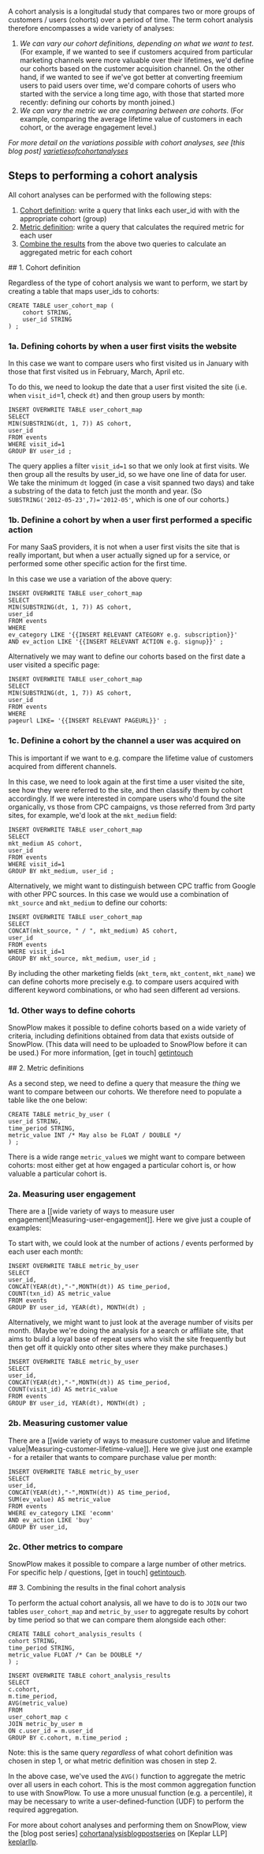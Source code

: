 A cohort analysis is a longitudal study that compares two or more groups of customers / users (cohorts) over a period of time. The term cohort analysis therefore encompasses a wide variety of analyses:

1. *We can vary our cohort definitions, depending on what we want to test*. (For example, if we wanted to see if customers acquired from particular marketing channels were more valuable over their lifetimes, we'd define our cohorts based on the customer acquisition channel. On the other hand, if we wanted to see if we've got better at converting freemium users to paid users over time, we'd compare cohorts of users who started with the service a long time ago, with those that started more recently: defining our cohorts by month joined.) 
2. *We can vary the metric we are comparing between are cohorts*. (For example, comparing the average lifetime value of customers in each cohort, or the average engagement level.)

_For more detail on the variations possible with cohort analyses, see [this blog post] [varietiesofcohortanalyses]_

## Steps to performing a cohort analysis

All cohort analyses can be performed with the following steps:

1. [Cohort definition](#cohortdefinition): write a query that links each user_id with with the appropriate cohort (group)
2. [Metric definition](#metricdefinition): write a query that calculates the required metric for each user
3. [Combine the results](#combinetheresults) from the above two queries to calculate an aggregated metric for each cohort


<a name="cohortdefinition" />
## 1. Cohort definition

Regardless of the type of cohort analysis we want to perform, we start by creating a table that maps user_ids to cohorts:

	CREATE TABLE user_cohort_map (
		cohort STRING,
		user_id STRING
	) ;


### 1a. Defining cohorts by when a user first visits the website

In this case we want to compare users who first visited us in January with those that first visited us in February, March, April etc.

To do this, we need to lookup the date that a user first visited the site (i.e. when `visit_id`=1, check `dt`) and then group users by month:
	
	INSERT OVERWRITE TABLE user_cohort_map
	SELECT
	MIN(SUBSTRING(dt, 1, 7)) AS cohort,
	user_id
	FROM events
	WHERE visit_id=1
	GROUP BY user_id ;

The query applies a filter `visit_id=1` so that we only look at first visits. We then group all the results by user_id, so we have one line of data for user. We take the minimum `dt` logged (in case a visit spanned two days) and take a substring of the data to fetch just the month and year. (So `SUBSTRING('2012-05-23',7)='2012-05'`, which is one of our cohorts.)

### 1b. Definine a cohort by when a user first performed a specific action

For many SaaS providers, it is not when a user first visits the site that is really important, but when a user actually signed up for a service, or performed some other specific action for the first time. 

In this case we use a variation of the above query:

	INSERT OVERWRITE TABLE user_cohort_map
	SELECT
	MIN(SUBSTRING(dt, 1, 7)) AS cohort,
	user_id
	FROM events
	WHERE 
	ev_category LIKE '{{INSERT RELEVANT CATEGORY e.g. subscription}}'
	AND ev_action LIKE '{{INSERT RELEVANT ACTION e.g. signup}}' ; 

Alternatively we may want to define our cohorts based on the first date a user visited a specific page:

	INSERT OVERWRITE TABLE user_cohort_map
	SELECT
	MIN(SUBSTRING(dt, 1, 7)) AS cohort,
	user_id
	FROM events
	WHERE 
	pageurl LIKE= '{{INSERT RELEVANT PAGEURL}}' ; 
	
### 1c. Definine a cohort by the channel a user was acquired on

This is important if we want to e.g. compare the lifetime value of customers acquired from different channels.

In this case, we need to look again at the first time a user visited the site, see how they were referred to the site, and then classify them by cohort accordingly. If we were interested in compare users who'd found the site organically, vs those from CPC campaigns, vs those referred from 3rd party sites, for example, we'd look at the `mkt_medium` field:

	INSERT OVERWRITE TABLE user_cohort_map
	SELECT
	mkt_medium AS cohort,
	user_id
	FROM events
	WHERE visit_id=1
	GROUP BY mkt_medium, user_id ; 

Alternatively, we might want to distinguish between CPC traffic from Google with other PPC sources. In this case we would use a combination of `mkt_source` and `mkt_medium` to define our cohorts:

	INSERT OVERWRITE TABLE user_cohort_map
	SELECT
	CONCAT(mkt_source, " / ", mkt_medium) AS cohort,
	user_id
	FROM events
	WHERE visit_id=1
	GROUP BY mkt_source, mkt_medium, user_id ;

By including the other marketing fields (`mkt_term`, `mkt_content`, `mkt_name`) we can define cohorts more precisely e.g. to compare users acquired with different keyword combinations, or who had seen different ad versions.

### 1d. Other ways to define cohorts

SnowPlow makes it possible to define cohorts based on a wide variety of criteria, including definitions obtained from data that exists outside of SnowPlow. (This data will need to be uploaded to SnowPlow before it can be used.) For more information, [get in touch] [getintouch]


<a name="metricdefinition" />
## 2. Metric definitions

As a second step, we need to define a query that measure the _thing_ we want to compare between our cohorts. We therefore need to populate a table like the one below:

	CREATE TABLE metric_by_user (
	user_id STRING,
	time_period STRING,
	metric_value INT /* May also be FLOAT / DOUBLE */
	) ;

There is a wide range `metric_value`s we might want to compare between cohorts: most either get at how engaged a particular cohort is, or how valuable a particular cohort is. 

### 2a. Measuring user engagement

There are a [[wide variety of ways to measure user engagement|Measuring-user-engagement]]. Here we give just a couple of examples:

To start with, we could look at the number of actions / events performed by each user each month:

	INSERT OVERWRITE TABLE metric_by_user
	SELECT
	user_id,
	CONCAT(YEAR(dt),"-",MONTH(dt)) AS time_period,
	COUNT(txn_id) AS metric_value
	FROM events
	GROUP BY user_id, YEAR(dt), MONTH(dt) ;

Alternatively, we might want to just look at the average number of visits per month. (Maybe we're doing the analysis for a search or affiliate site, that aims to build a loyal base of repeat users who visit the site frequently but then get off it quickly onto other sites where they make purchases.)

	INSERT OVERWRITE TABLE metric_by_user
	SELECT
	user_id,
	CONCAT(YEAR(dt),"-",MONTH(dt)) AS time_period,
	COUNT(visit_id) AS metric_value
	FROM events
	GROUP BY user_id, YEAR(dt), MONTH(dt) ;

### 2b. Measuring customer value

There are a [[wide variety of ways to measure customer value and lifetime value|Measuring-customer-lifetime-value]]. Here we give just one example - for a retailer that wants to compare purchase value per month:

	INSERT OVERWRITE TABLE metric_by_user
	SELECT
	user_id,
	CONCAT(YEAR(dt),"-",MONTH(dt)) AS time_period,
	SUM(ev_value) AS metric_value
	FROM events
	WHERE ev_category LIKE 'ecomm'
	AND ev_action LIKE 'buy'
	GROUP BY user_id,

### 2c. Other metrics to compare

SnowPlow makes it possible to compare a large number of other metrics. For specific help / questions, [get in touch] [getintouch].

<a name="combinetheresults" />
## 3. Combining the results in the final cohort analysis

To perform the actual cohort analysis, all we have to do is to `JOIN` our two tables `user_cohort_map` and `metric_by_user` to aggregate results by cohort by time period so that we can compare them alongside each other:

	CREATE TABLE cohort_analysis_results (
	cohort STRING,
	time_period STRING,
	metric_value FLOAT /* Can be DOUBLE */
	) ;

	INSERT OVERWRITE TABLE cohort_analysis_results
	SELECT
	c.cohort,
	m.time_period,
	AVG(metric_value)
	FROM
	user_cohort_map c
	JOIN metric_by_user m
	ON c.user_id = m.user_id
	GROUP BY c.cohort, m.time_period ;

Note: this is the same query *regardless* of what cohort definition was chosen in step 1, or what metric definition was chosen in step 2.

In the above case, we've used the `AVG()` function to aggregate the metric over all users in each cohort. This is the most common aggregation function to use with SnowPlow. To use a more unusual function (e.g. a percentile), it may be necessary to write a user-defined-function (UDF) to perform the required aggregation.



For more about cohort analyses and performing them on SnowPlow, view the [blog post series] [cohortanalysisblogpostseries] on [Keplar LLP] [keplarllp].


[cohortanalysisblogpostseries]: http://www.keplarllp.com/blog/2012/05/performing-cohort-analysis-on-web-analytics-data-using-snowplow
[getintouch]: mailto:contact@snowplowanalytics.com
[keplarllp]: http://www.keplarllp.com
[varietiesofcohortanalyses]: http://www.keplarllp.com/blog/2012/05/on-the-wide-variety-of-different-cohort-analyses-possible-with-snowplow
